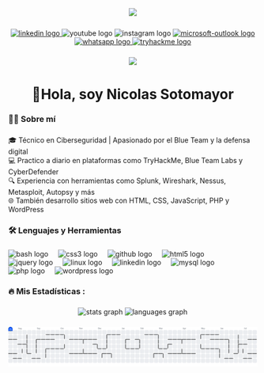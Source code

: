 <div align="center">
  <img height="150" src="https://media.giphy.com/media/M9gbBd9nbDrOTu1Mqx/giphy.gif"  />
</div>

###

<div align="center">
  <a href="https://www.linkedin.com/in/nicolas-sotomayor-071b67238/" target="_blank">
    <img src="https://img.shields.io/static/v1?message=LinkedIn&logo=linkedin&label=&color=0077B5&logoColor=white&labelColor=&style=for-the-badge" height="25" alt="linkedin logo"  />
  </a>
  <img src="https://img.shields.io/static/v1?message=Youtube&logo=youtube&label=&color=FF0000&logoColor=white&labelColor=&style=for-the-badge" height="25" alt="youtube logo"  />
  <img src="https://img.shields.io/static/v1?message=Instagram&logo=instagram&label=&color=E4405F&logoColor=white&labelColor=&style=for-the-badge" height="25" alt="instagram logo"  />
  <a href="mailto:nicoelsoto@hotmail.com" target="_blank">
    <img src="https://img.shields.io/static/v1?message=Outlook&logo=microsoft-outlook&label=&color=0078D4&logoColor=white&labelColor=&style=for-the-badge" height="25" alt="microsoft-outlook logo"  />
  </a>
  <a href="https://wa.me/5492615072440" target="_blank">
    <img src="https://img.shields.io/static/v1?message=Whatsapp&logo=whatsapp&label=&color=25D366&logoColor=white&labelColor=&style=for-the-badge" height="25" alt="whatsapp logo"  />
  </a>
  <a href="https://tryhackme.com/p/Nicomza88" target="_blank">
    <img src="https://img.shields.io/static/v1?message=TryHackMe&logo=tryhackme&label=&color=88cc14&logoColor=white&labelColor=&style=for-the-badge" height="25" alt="tryhackme logo"  />
  </a>
</div>

###

<div align="center">
  <img src="https://visitor-badge.laobi.icu/badge?page_id=nicosotomayor.nicosotomayor&"  />
</div>

###

<h1 align="center">👋Hola, soy Nicolas Sotomayor</h1>

###

<h3 align="left">👩‍💻  Sobre mí</h3>

###

<p align="left">🎓 Técnico en Ciberseguridad | Apasionado por el Blue Team y la defensa digital<br>💻 Practico a diario en plataformas como TryHackMe, Blue Team Labs y CyberDefender<br>🔍 Experiencia con herramientas como Splunk, Wireshark, Nessus, Metasploit, Autopsy y más<br>🌐 También desarrollo sitios web con HTML, CSS, JavaScript, PHP y WordPress</p>

###

<h3 align="left">🛠  Lenguajes y Herramientas</h3>

###

<div align="left">
  <img src="https://cdn.jsdelivr.net/gh/devicons/devicon/icons/bash/bash-original.svg" height="40" alt="bash logo"  />
  <img width="12" />
  <img src="https://cdn.jsdelivr.net/gh/devicons/devicon/icons/css3/css3-original.svg" height="40" alt="css3 logo"  />
  <img width="12" />
  <img src="https://cdn.jsdelivr.net/gh/devicons/devicon/icons/github/github-original.svg" height="40" alt="github logo"  />
  <img width="12" />
  <img src="https://cdn.jsdelivr.net/gh/devicons/devicon/icons/html5/html5-original.svg" height="40" alt="html5 logo"  />
  <img width="12" />
  <img src="https://cdn.jsdelivr.net/gh/devicons/devicon/icons/jquery/jquery-original.svg" height="40" alt="jquery logo"  />
  <img width="12" />
  <img src="https://cdn.jsdelivr.net/gh/devicons/devicon/icons/linux/linux-original.svg" height="40" alt="linux logo"  />
  <img width="12" />
  <img src="https://cdn.jsdelivr.net/gh/devicons/devicon/icons/linkedin/linkedin-original.svg" height="40" alt="linkedin logo"  />
  <img width="12" />
  <img src="https://cdn.jsdelivr.net/gh/devicons/devicon/icons/mysql/mysql-original.svg" height="40" alt="mysql logo"  />
  <img width="12" />
  <img src="https://cdn.jsdelivr.net/gh/devicons/devicon/icons/php/php-original.svg" height="40" alt="php logo"  />
  <img width="12" />
  <img src="https://cdn.jsdelivr.net/gh/devicons/devicon/icons/wordpress/wordpress-original.svg" height="40" alt="wordpress logo"  />
</div>

###

<h3 align="left">🔥    Mis Estadísticas :</h3>

###

<div align="center">
  <img src="https://github-readme-stats.vercel.app/api?username=nicosotomayor&hide_title=false&hide_rank=false&show_icons=true&include_all_commits=true&count_private=true&disable_animations=false&theme=dracula&locale=en&hide_border=false&order=1" height="150" alt="stats graph"  />
  <img src="https://github-readme-stats.vercel.app/api/top-langs?username=nicosotomayor&locale=en&hide_title=false&layout=compact&card_width=320&langs_count=5&theme=dracula&hide_border=false&order=2" height="150" alt="languages graph"  />
</div>

###

<picture>
  <source media="(prefers-color-scheme: dark)" srcset="https://raw.githubusercontent.com/nicosotomayor/nicosotomayor/output/pacman-contribution-graph-dark.svg">
  <source media="(prefers-color-scheme: light)" srcset="https://raw.githubusercontent.com/nicosotomayor/nicosotomayor/output/pacman-contribution-graph.svg">
  <img alt="pacman contribution graph" src="https://raw.githubusercontent.com/nicosotomayor/nicosotomayor/output/pacman-contribution-graph.svg">
</picture>

###
</picture>

###
